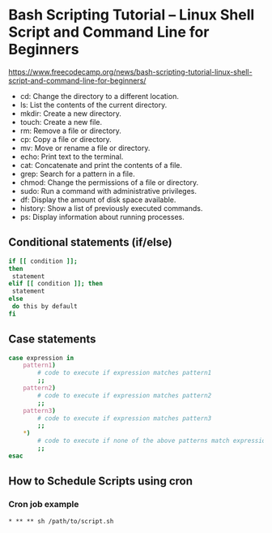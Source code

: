 # Bash Scripting Tutorial – Linux Shell Script and Command Line for Beginners

<https://www.freecodecamp.org/news/bash-scripting-tutorial-linux-shell-script-and-command-line-for-beginners/>

- cd: Change the directory to a different location.
- ls: List the contents of the current directory.
- mkdir: Create a new directory.
- touch: Create a new file.
- rm: Remove a file or directory.
- cp: Copy a file or directory.
- mv: Move or rename a file or directory.
- echo: Print text to the terminal.
- cat: Concatenate and print the contents of a file.
- grep: Search for a pattern in a file.
- chmod: Change the permissions of a file or directory.
- sudo: Run a command with administrative privileges.
- df: Display the amount of disk space available.
- history: Show a list of previously executed commands.
- ps: Display information about running processes.

## Conditional statements (if/else)

```sh
if [[ condition ]];
then
 statement
elif [[ condition ]]; then
 statement 
else
 do this by default
fi
```

## Case statements

```sh
case expression in
    pattern1)
        # code to execute if expression matches pattern1
        ;;
    pattern2)
        # code to execute if expression matches pattern2
        ;;
    pattern3)
        # code to execute if expression matches pattern3
        ;;
    *)
        # code to execute if none of the above patterns match expression
        ;;
esac
```

## How to Schedule Scripts using cron

### Cron job example

`* ** ** sh /path/to/script.sh`
